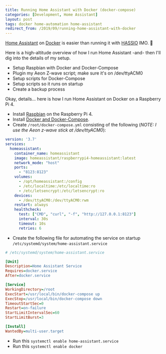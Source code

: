```yaml
---
title: Running Home Assistant with Docker (docker-compose)
categories: [Development, Home Assistant]
layout: post
tags: docker home-automation home-assistant
redirect_from: /2019/09/running-home-assistant-with-docker
---
```


[Home Assistant](https://www.home-assistant.io/0) on [Docker](https://www.docker.com/) is easier than running it with [HASSIO](https://www.home-assistant.io/hassio/) IMO.  :rocket:

Here is a high-altitude overview of how I run Home Assistant -and- then I'll dig into the details of my setup.
+ Setup Raspbian with Docker and Docker-Compose
+ Plugin my Aeon Z-wave script; make sure it's on /dev/ttyACM0
+ Setup scripts for Docker-Compose
+ Setup scripts so it runs on startup
+ Create a backup process

Okay, details... here is how I run Home Assistant on Docker on a Raspberry Pi 4.

+ Install [Raspbian](https://www.raspberrypi.org/downloads/raspbian/) on the Raspberry Pi 4.
+ Install [Docker and Docker-Compose](https://chrisschuld.com/2019/09/installing-docker-and-docker-compose-on-raspberry-pi4-with-raspian/).
+ Create `/root/docker-compose.yml` consisting of the following (*NOTE: I use the Aeon z-wave stick at /dev/ttyACM0*):

```yaml
version: '3.7'
services:
  homeassistant:
    container_name: homeassistant
    image: homeassistant/raspberrypi4-homeassistant:latest
    network_mode: "host"
    ports:
      - "8123:8123"
    volumes:
      - /opt/homeassistant:/config
      - /etc/localtime:/etc/localtime:ro
      - /etc/letsencrypt:/etc/letsencrypt:ro
    devices:
      - /dev/ttyACM0:/dev/ttyACM0:rwm
    restart: always
    healthcheck:
      test: ["CMD", "curl", "-f", "http://127.0.0.1:8123"]
      interval: 30s
      timeout: 10s
      retries: 6
```

+ Create the following file for automating the service on startup `/etc/systemd/system/home-assistant.service`

```ini
# /etc/systemd/system/home-assistant.service

[Unit]
Description=Home Assistant Service
Requires=docker.service
After=docker.service

[Service]
WorkingDirectory=/root
ExecStart=/usr/local/bin/docker-compose up
ExecStop=/usr/local/bin/docker-compose down
TimeoutStartSec=0
Restart=on-failure
StartLimitIntervalSec=60
StartLimitBurst=3

[Install]
WantedBy=multi-user.target
```

+ Run this `systemctl enable home-assistant.service`
+ Run this `systemctl enable docker`

